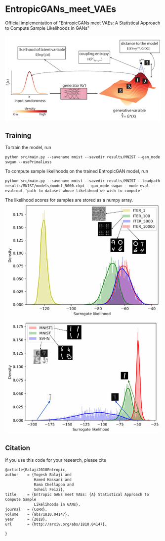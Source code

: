 # EntropicGANs_meet_VAEs
Official implementation of "EntropicGANs meet VAEs: A Statistical Approach to Compute Sample Likelihoods in GANs"

![Framework](figs/framework.png)

## Training 
To train the model, run
```
python src/main.py --savename mnist --savedir results/MNIST --gan_mode swgan --usePrimalLoss
```

To compute sample likelihoods on the trained EntropicGAN model, run
```
python src/main.py --savename mnist --savedir results/MNIST --loadpath results/MNIST/models/model_5000.ckpt --gan_mode swgan --mode eval --evalroot 'path to dataset whose likelihood we wish to compute'
```

The likelihood scores for samples are stored as a numpy array.
![LL_iterations](figs/LL_iterations_ICML.png)
![LL_datasets](figs/LL_datasets_ICML.png)

## Citation

If you use this code for your research, please cite

    @article{Balaji2018Entropic,
    author    = {Yogesh Balaji and
                 Hamed Hassani and
                 Rama Chellappa and
                 Soheil Feizi},
    title     = {Entropic GANs meet VAEs: {A} Statistical Approach to Compute Sample
                 Likelihoods in GANs},
    journal   = {CoRR},
    volume    = {abs/1810.04147},
    year      = {2018},
    url       = {http://arxiv.org/abs/1810.04147},
}

